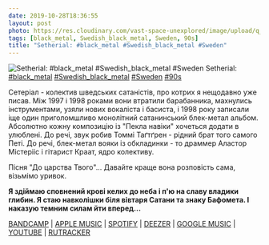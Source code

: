 ```yaml
---
date: 2019-10-28T18:36:55
layout: post
photo: https://res.cloudinary.com/vast-space-unexplored/image/upload/q_auto,dpr_auto,w_auto/photos/photo_788_28-10-2019_18-36-55.jpg
tags: [black_metal, Swedish_black_metal, Sweden, 90s]
title: "Setherial: #black_metal #Swedish_black_metal #Sweden"
---
```

![Setherial: #black_metal #Swedish_black_metal #Sweden](https://res.cloudinary.com/vast-space-unexplored/image/upload/q_auto,dpr_auto,w_auto/photos/photo_788_28-10-2019_18-36-55.jpg)
Setherial: [#black_metal](/tags/#black_metal) [#Swedish_black_metal](/tags/#Swedish_black_metal) [#Sweden](/tags/#Sweden) [#90s](/tags/#90s)

Сетеріал - колектив шведських сатаністів, про котрих я нещодавно уже писав. Між 1997 і 1998 роками вони втратили барабанника, махнулись інструментами, узяли нових вокаліста і басиста, і 1998 року записали іще один приголомшливо монолітний сатанинський блек-метал альбом. Абсолютно кожну композицію із &quot;Пекла навіки&quot; хочеться додати в улюблені. До речі, звук робив Томмі Таґтґрен - рідний брат того самого Петі. До речі, блек-метал вояки із обкладинки - то драммер Аластор Містерііс і гітарист Краат, ядро колективу.

Пісня &quot;До царства Твого&quot;... Давайте краще вона розповість сама, візьмімо уривок.

__Я здіймаю сповнений крові келих до неба
і п&#39;ю на славу владики глибин.
Я стаю навколішки біля вівтаря Сатани та знаку Бафомета.
І наказую темним силам йти вперед...__

[BANDCAMP](https://setherial.bandcamp.com/album/nord-hell-eternal) \| [APPLE MUSIC](https://music.apple.com/ru/album/nord-hell-eternal/1183596695) \| [SPOTIFY](https://open.spotify.com/album/1o70aui1ds3B4BK0qBL46D) \| [DEEZER](https://www.deezer.com/album/14777625?utm_source=deezer&amp;utm_content=album-14777625&amp;utm_term=1601611822_1572280487&amp;utm_medium=web) \| [GOOGLE MUSIC](https://play.google.com/music/m/Bt3zslr5khsksftlwpyi6tznwyq?t=Nord__Hell_Eternal_-_Setherial) \| [YOUTUBE](https://www.youtube.com/playlist?list=OLAK5uy_laPiNVYRdLRofHqJpwQB6AAa7dt8o16aY) \| [RUTRACKER](https://rutracker.org/forum/viewtopic.php?t=2830793)